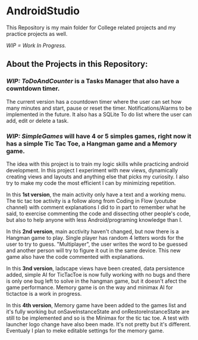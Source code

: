# AndroidStudio
This Repository is my main folder for College related projects and my practice projects as well.

*WIP = Work In Progress.*

 ## About the Projects in this Repository:
 
###  *WIP:* ***ToDoAndCounter*** is a Tasks Manager that also have a cowntdown timer.
  
The current version has a countdown timer where the user can set how many minutes and start, pause or reset the timer. Notifications/Alarms to be implemented in the future. It also has a SQLite To do list where the user can add, edit or delete a task. 
    
###  *WIP:* ***SimpleGames*** will have 4 or 5 simples games, right now it has a simple Tic Tac Toe, a Hangman game and a Memory game.

The idea with this project is to train my logic skills while practicing android development. In this project I experiment with new views, dynamically creating views and layouts and anything else that picks my curiosity. I also try to make my code the most efficient I can by minimizing repetition.  

In this **1st version**, the main activity only have a text and a working menu. The tic tac toe activity is a follow along from Coding in Flow (youtube channel) with comment explanations I did to in part to remember what he said, to exercise commenting the code and dissecting other people's code, but also to help anyone with less Android/programing knowledge than I.

In this **2nd version**, main acctivity haven't changed, but now there is a Hangman game to play. Single player has random 4 letters words for the user to try to guess. "Multiplayer", the user writes the word to be guessed and another person will try to figure it out in the same device. This new game also have the code commented with explanations. 

In this **3nd version**, ladscape views have been created, data persistence added, simple AI for TicTacToe is now fully working with no bugs and there is only one bug left to solve in the hangman game, but it doesn't afect the game performance. Memory game is on the way and minimax AI for tictactoe is a work in progress.

In this **4th version**, Memory game have been added to the games list and it's fully working but onSaveInstanceState and onRestoreInstanceState are still to be implemented and so is the Minimax for the tic tac toe. A test with launcher logo change have also been made. It's not pretty but it's different. Eventualy I plan to meke editable settings for the memory game.
